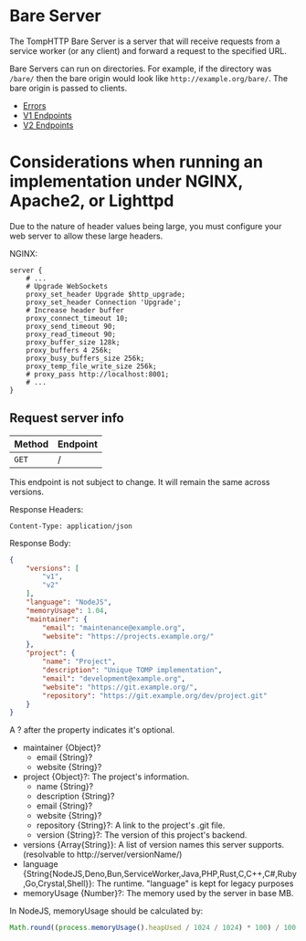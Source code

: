 # Bare Server

The TompHTTP Bare Server is a server that will receive requests from a service worker (or any client) and forward a request to the specified URL.

Bare Servers can run on directories. For example, if the directory was `/bare/` then the bare origin would look like `http://example.org/bare/`. The bare origin is passed to clients.

- [Errors](./BareServerErrors.md)
- [V1 Endpoints](./BareServerV1.md)
- [V2 Endpoints](./BareServerV2.md)

# Considerations when running an implementation under NGINX, Apache2, or Lighttpd

Due to the nature of header values being large, you must configure your web server to allow these large headers.

NGINX:
```
server {
	# ...
	# Upgrade WebSockets
	proxy_set_header Upgrade $http_upgrade;
	proxy_set_header Connection 'Upgrade';
	# Increase header buffer
	proxy_connect_timeout 10;
	proxy_send_timeout 90;
	proxy_read_timeout 90;
	proxy_buffer_size 128k;
	proxy_buffers 4 256k;
	proxy_busy_buffers_size 256k;
	proxy_temp_file_write_size 256k;
	# proxy_pass http://localhost:8001;
	# ...
}
```

## Request server info

| Method | Endpoint  |
| ------ | --------- |
| `GET`  | /         |

This endpoint is not subject to change. It will remain the same across versions.

Response Headers:

```
Content-Type: application/json
```

Response Body:

```json
{
	"versions": [
		"v1",
		"v2"
	],
	"language": "NodeJS",
	"memoryUsage": 1.04,
	"maintainer": {
		"email": "maintenance@example.org",
		"website": "https://projects.example.org/"
	},
	"project": {
		"name": "Project",
		"description": "Unique TOMP implementation",
		"email": "development@example.org",
		"website": "https://git.example.org/",
		"repository": "https://git.example.org/dev/project.git"
	}
}
```

A ? after the property indicates it's optional.

- maintainer {Object}?
	- email {String}?
	- website {String}?
- project {Object}?: The project's information.
	- name {String}?
	- description {String}?
	- email {String}?
	- website {String}?
	- repository {String}?: A link to the project's .git file.
	- version {String}?: The version of this project's backend.
- versions {Array{String}}: A list of version names this server supports. (resolvable to http://server/versionName/)
- language {String{NodeJS,Deno,Bun,ServiceWorker,Java,PHP,Rust,C,C++,C#,Ruby,Go,Crystal,Shell}}: The runtime. "language" is kept for legacy purposes
- memoryUsage {Number}?: The memory used by the server in base MB.

In NodeJS, memoryUsage should be calculated by:

```js
Math.round((process.memoryUsage().heapUsed / 1024 / 1024) * 100) / 100
```
